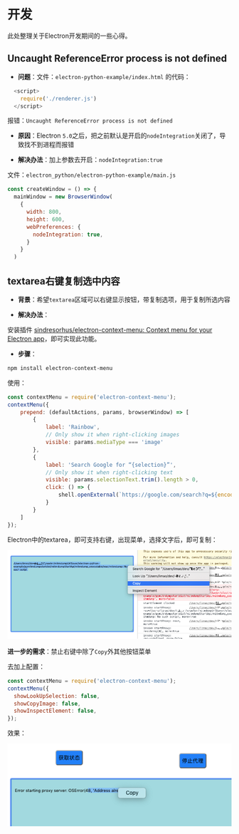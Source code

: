 # 开发

此处整理关于Electron开发期间的一些心得。

## Uncaught ReferenceError process is not defined

* **问题**：文件：`electron-python-example/index.html`
的代码：

```js
  <script>
    require('./renderer.js')
  </script>
```

报错：`Uncaught ReferenceError process is not defined`

* **原因**：Electron `5.0`之后，把之前默认是开启的`nodeIntegration`关闭了，导致找不到进程而报错

* **解决办法**：加上参数去开启：`nodeIntegration:true`

文件：`electron_python/electron-python-example/main.js`

```js
const createWindow = () => {
  mainWindow = new BrowserWindow(
    {
      width: 800,
      height: 600,
      webPreferences: {
        nodeIntegration: true,
      }
    }
  )
```

## textarea右键复制选中内容

* **背景**：希望`textarea`区域可以右键显示按钮，带复制选项，用于复制所选内容

* **解决办法**：

安装插件 [sindresorhus/electron-context-menu: Context menu for your Electron app](https://github.com/sindresorhus/electron-context-menu)，即可实现此功能。

* **步骤**：

```bash
npm install electron-context-menu
```

使用：

```js
const contextMenu = require('electron-context-menu');
contextMenu({
    prepend: (defaultActions, params, browserWindow) => [
        {
            label: 'Rainbow',
            // Only show it when right-clicking images
            visible: params.mediaType === 'image'
        },
        {
            label: 'Search Google for “{selection}”',
            // Only show it when right-clicking text
            visible: params.selectionText.trim().length > 0,
            click: () => {
                shell.openExternal(`https://google.com/search?q=${encodeURIComponent(params.selectionText)}`);
            }
        }
    ]
});
```

Electron中的textarea，即可支持右键，出现菜单，选择文字后，即可复制：

![textarea_right_menu_copy](../../assets/img/textarea_right_menu_copy.png)

**进一步的需求**：禁止右键中除了`Copy`外其他按钮菜单

去加上配置：

```js
const contextMenu = require('electron-context-menu');
contextMenu({
  showLookUpSelection: false,
  showCopyImage: false,
  showInspectElement: false,
});
```

效果：

![textarea_context_menu_only_copy](../../assets/img/textarea_context_menu_only_copy.png)
